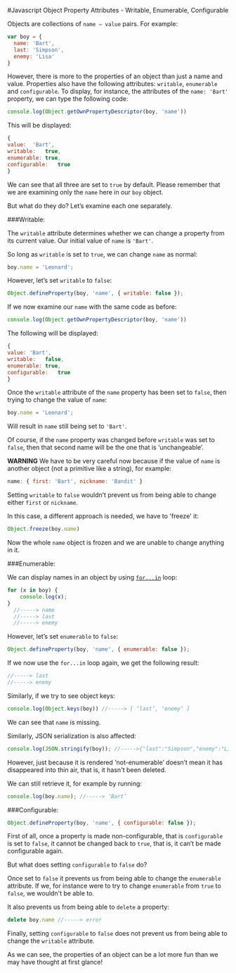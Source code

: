 #Javascript Object Property Attributes - Writable, Enumerable, Configurable


Objects are collections of `name – value` pairs. For example:

```javascript
var boy = {
  name: 'Bart',
  last: 'Simpson',
  enemy: 'Lisa'
}
```

However, there is more to the properties of an object than just a name and value. Properties also have the following attributes: `writable`, `enumerable` and `configurable`. To display, for instance, the attributes of the `name: 'Bart'` property, we can type the following code:

```javascript
console.log(Object.getOwnPropertyDescriptor(boy, 'name'))
```

This will be displayed:

```javascript
{
value:	'Bart',
writable:	true,
enumerable:	true,
configurable:	true
}
```

We can see that all three are set to `true` by default. Please remember that we are examining only the `name` here in our `boy` object.

But what do they do? Let’s examine each one separately.

###Writable:

The `writable` attribute determines whether we can change a property from its current value. Our initial value of `name` is `'Bart'`.

So long as `writable` is set to `true`, we can change `name` as normal:

```javascript
boy.name = 'Leonard';
```

However, let’s set `writable` to `false`:

```javascript
Object.defineProperty(boy, 'name', { writable: false });
```

If we now examine our `name` with the same code as before:

```javascript
console.log(Object.getOwnPropertyDescriptor(boy, 'name'))
```

The following will be displayed:

```javascript
{
value: 'Bart',
writable:	false,
enumerable:	true,
configurable:	true
}
```

Once the `writable` attribute of the `name` property has been set to `false`, then trying to change the value of `name`:

```javascript
boy.name = 'Leonard';
```

Will result in `name`  still being set to `'Bart'`.

Of course, if the `name` property was changed before `writable` was set to `false`, then that second name will be the one that is ‘unchangeable’.

**WARNING** We have to be very careful now because if the value of `name` is another object (not a primitive like a string), for example:

```javascript
name: { first: 'Bart', nickname: 'Bandit' }
```

Setting `writable` to `false` wouldn’t prevent us from being able to change either `first` or `nickname`.

In this case, a different approach is needed, we have to 'freeze' it:

```javascript
Object.freeze(boy.name)
```

Now the whole `name` object is frozen and we are unable to change anything in it.


###Enumerable:

We can display names in an object by using [`for...in`](https://developer.mozilla.org/en/docs/Web/JavaScript/Reference/Statements/for...in) loop:

```javascript
for (x in boy) {
	console.log(x);
}
  //-----> name
  //-----> last
  //-----> enemy
```

However, let’s set `enumerable` to `false`:

```javascript
Object.defineProperty(boy, 'name', { enumerable: false });
```

If we now use the `for...in` loop again, we get the following result:

```javascript
//-----> last
//-----> enemy
```

Similarly, if we try to see object keys:

```javascript
console.log(Object.keys(boy)) //-----> [ ‘last’, ‘enemy’ ]
```

We can see that `name` is missing.

Similarly, JSON serialization is also affected:

```javascript
console.log(JSON.stringify(boy)); //----->{"last":"Simpson","enemy":"Lisa"}
```

However, just because it is rendered ‘not-enumerable’ doesn’t mean it has disappeared into thin air, that is, it hasn't been deleted.

We can still retrieve it, for example by running:

```javascript
console.log(boy.name); //-----> ‘Bart’
```

###Configurable:

```javascript
Object.defineProperty(boy, 'name', { configurable: false });
```

First of all, once a property is made non-configurable, that is `configurable` is set to `false`, it cannot be changed back to `true`, that is, it can’t be made configurable again.

But what does setting `configurable` to `false` do?

Once set to `false` it prevents us from being able to change the `enumerable` attribute. If we, for instance were to try to change `enumerable` from `true` to `false`, we wouldn't be able to.

It also prevents us from being able to `delete` a property:

```javascript
delete boy.name //-----> error
```

Finally, setting `configurable` to `false` does not prevent us from being able to change the `writable` attribute.

As we can see, the properties of an object can be a lot more fun than we may have thought at first glance!

